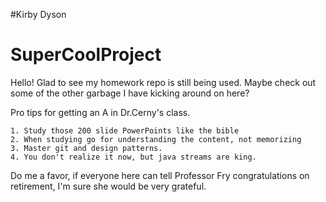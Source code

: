 #Kirby Dyson
# SuperCoolProject

Hello! Glad to see my homework repo is still being used. Maybe check out some of the other garbage I have kicking around on here?

Pro tips for getting an A in Dr.Cerny's class. 

    1. Study those 200 slide PowerPoints like the bible
    2. When studying go for understanding the content, not memorizing
    3. Master git and design patterns. 
    4. You don't realize it now, but java streams are king. 
  
  Do me a favor, if everyone here can tell Professor Fry congratulations on retirement, I'm sure she would be very grateful. 
